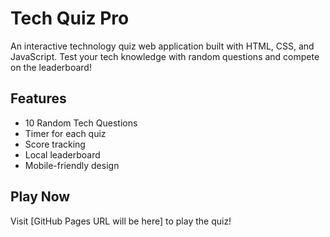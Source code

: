 # Tech Quiz Pro

An interactive technology quiz web application built with HTML, CSS, and JavaScript. Test your tech knowledge with random questions and compete on the leaderboard!

## Features

- 10 Random Tech Questions
- Timer for each quiz
- Score tracking
- Local leaderboard
- Mobile-friendly design

## Play Now

Visit [GitHub Pages URL will be here] to play the quiz!
